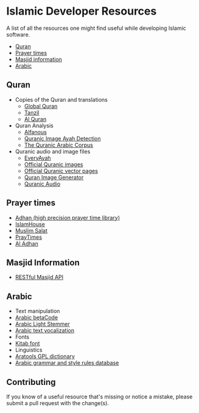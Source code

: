 # Islamic Developer Resources

A list of all the resources one might find useful while developing Islamic software.

- [Quran](#quran)
- [Prayer times](#prayer-times)
- [Masjid information](#masjid-information)
- [Arabic](#arabic)

## <a name="quran-and-translations"></a>Quran

* Copies of the Quran and translations
  * [Global Quran](http://docs.globalquran.com/Main_Page)
  * [Tanzil](http://tanzil.net/download/)
  * [Al Quran](https://alquran.cloud/api)
* Quran Analysis
  * [Alfanous](https://github.com/Alfanous-team/alfanous)
  * [Quranic Image Ayah Detection](https://github.com/quran/ayah-detection)
  * [The Quranic Arabic Corpus](http://corpus.quran.com)
* Quranic audio and image files
  * [EveryAyah](http://www.everyayah.com/data/status.php)
  * [Official Quranic images](http://publications-img.qurancomplex.gov.sa)
  * [Official Quranic vector pages](http://dm.qurancomplex.gov.sa/)
  * [Quran Image Generator](https://github.com/quran/quran.com-images)
  * [Quranic Audio](http://quranicaudio.com)

## <a name="prayer-times"></a>Prayer times

* [Adhan (high precision prayer time library)](https://github.com/batoulapps/Adhan)
* [IslamHouse](http://api.islamhouse.com/en/docs/praytimes/)
* [Muslim Salat](http://muslimsalat.com/api/)
* [PrayTimes](http://praytimes.org/code/)
* [Al Adhan](https://aladhan.com/prayer-times-api)


## <a name="masjid-information"></a>Masjid Information

* [RESTful Masjid API](http://ummahnet.com/developers.php?page=developers)

## <a name="arabic"></a>Arabic

* Text manipulation
 * [Arabic betaCode](https://github.com/maximromanov/ArabicBetacode)
 * [Arabic Light Stemmer](https://github.com/linuxscout/tashaphyne)
 * [Arabic text vocalization](https://github.com/linuxscout/mishkal)
* Fonts
 * [Kitab font](https://github.com/quranacademy/kitab-font)
* Linguistics
 * [Aratools GPL dictionary](http://aratools.com/)
 * [Arabic grammar and style rules database](https://github.com/linuxscout/fareh)



## Contributing

If you know of a useful resource that's missing or notice a mistake, please submit a pull request with the change(s).
